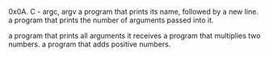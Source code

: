 0x0A. C - argc, argv
a program that prints its name, followed by a new line.
a program that prints the number of arguments passed into it.

a program that prints all arguments it receives
a program that multiplies two numbers.
a program that adds positive numbers.